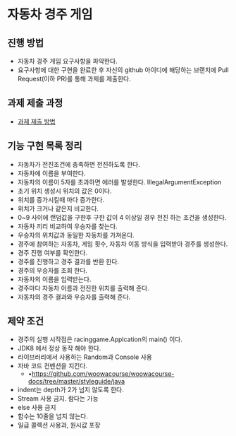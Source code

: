 # 자동차 경주 게임
## 진행 방법
* 자동차 경주 게임 요구사항을 파악한다.
* 요구사항에 대한 구현을 완료한 후 자신의 github 아이디에 해당하는 브랜치에 Pull Request(이하 PR)를 통해 과제를 제출한다.

## 과제 제출 과정
* [과제 제출 방법](https://github.com/next-step/nextstep-docs/tree/master/precourse)

## 기능 구현 목록 정리
* 자동차가 전진조건에 충족하면 전진하도록 한다.
* 자동차에 이름을 부여한다.
* 자동차의 이름이 5자를 초과하면 에러를 발생한다. IllegalArgumentException
* 초기 위치 생성시 위치의 값은 0이다.
* 위치를 증가시킬때 마다 증가한다.
* 위치가 크거나 같은지 비교한다.
* 0~9 사이에 랜덤값을 구한후 구한 값이 4 이상일 경우 전진 하는 조건을 생성한다.
* 자동차 끼리 비교하여 우승자를 찾는다.
* 우승자의 위치값과 동일한 자동차를 가져온다.
* 경주에 참여하는 자동차, 게임 횟수, 자동차 이동 방식을 입력받아 경주를 생성한다.
* 경주 진행 여부를 확인한다.
* 경주를 진행하고 경주 결과를 반환 한다.
* 경주의 우승자를 조회 한다.
* 자동차의 이름을 입력받는다.
* 경주마다 자동차 이름과 전진한 위치를 출력해 준다.
* 자동차의 경주 결과와 우승자를 출력해 준다.

## 제약 조건
* 경주의 실행 시작점은 racinggame.Applcation의 main() 이다.
* JDK8 에서 정상 동작 해야 한다.
* 라이브러리에서 사용하는 Random과 Console 사용
* 자바 코드 컨벤션을 지킨다.
    * •https://github.com/woowacourse/woowacourse-docs/tree/master/styleguide/java
* indent는 depth가 2가 넘지 않도록 한다.
* Stream 사용 금지. 람다는 가능
* else 사용 금지
* 함수는 10줄을 넘지 않는다.
* 일급 콜렉션 사용과, 원시값 포장